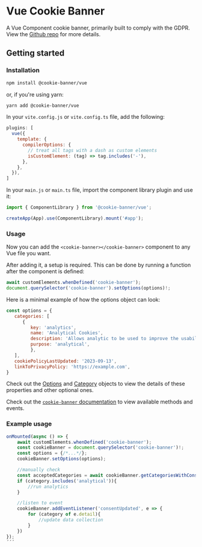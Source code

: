 # Vue Cookie Banner
A Vue Component cookie banner, primarily built to comply with the GDPR. View the [Github repo](https://github.com/arvidsandin/cookie-banner) for more details.

## Getting started

### Installation

```sh
npm install @cookie-banner/vue
```
or, if you're using yarn:
```sh
yarn add @cookie-banner/vue
```


In your `vite.config.js` or `vite.config.ts` file, add the following:
```js
plugins: [
  vue({
    template: {
      compilerOptions: {
        // treat all tags with a dash as custom elements
        isCustomElement: (tag) => tag.includes('-'),
      },
    },
  }),
]
```
In your `main.js` or `main.ts` file, import the component library plugin and use it:

```js
import { ComponentLibrary } from '@cookie-banner/vue';

createApp(App).use(ComponentLibrary).mount('#app');
```

### Usage

Now you can add the `<cookie-banner></cookie-banner>` component to any Vue file you want.

After adding it, a setup is required. This can be done by running a function after the component is defined:

```js
await customElements.whenDefined('cookie-banner');
document.querySelector('cookie-banner').setOptions(options)!;
```

Here is a minimal example of how the options object can look:

```js
const options = {
   categories: [
      {
         key: 'analytics',
         name: 'Analytical Cookies',
         description: 'Allows analytic to be used to improve the usability of the website in the future',
         purpose: 'analytical',
         },
   ],
   cookiePolicyLastUpdated: '2023-09-13',
   linkToPrivacyPolicy: 'https://example.com',
}
```

Check out the [Options](../stencil-library/docs/interfaces/options.Options.md) and [Category](../stencil-library/docs/interfaces/category.Category.md) objects to view the details of these properties and other optional ones.

Check out the [`cookie-banner` documentation](../stencil-library/docs/components/cookie-banner/readme.md) to view available methods and events.

### Example usage
```js
onMounted(async () => {
    await customElements.whenDefined('cookie-banner');
    const cookieBanner = document.querySelector('cookie-banner')!;
    const options = {/*...*/};
    cookieBanner.setOptions(options);

    //manually check
    const acceptedCategories = await cookieBanner.getCategoriesWithConsent();
    if (category.includes('analytical')){
        //run analytics
    }

    //listen to event
    cookieBanner.addEventListener('consentUpdated', e => {
        for (category of e.detail){
            //update data collection
        }
    })
});
´´´